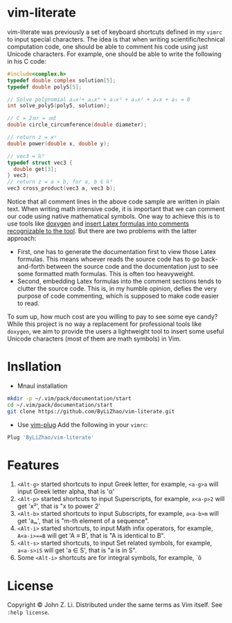 # vim-literate
vim-literate was previously a set of keyboard shortcuts defined in my `vimrc`
to input special characters.
The idea is that when writing scientific/technical computation code,
one should be able to comment his code using just Unicode characters.
For example, one should be
able to write the following in his C code:

```c
#include<complex.h>
typedef double complex solution[5];
typedef double poly5[5];

// Solve polynomial a₀x⁵+ a₁x⁴ + a₂x³ + a₃x² + a₄x + a₅ = 0
int solve_poly5(poly5, solution);

// C = 2ℼr = ℼd
double circle_circumference(double diameter);

// return z = xʸ
double power(double x, double y);

// vec3 ≔ ℝ³
typedef struct vec3 {
  double get[3];
} vec3;
// return z = a ⨯ b, for a, b ∈ ℝ³
vec3 cross_product(vec3 a, vec3 b);
```

Notice that all comment lines in the above code sample are written in plain text.
When writing math intensive code, it is important that we can comment our code using native mathematical symbols.
One way to achieve this is to use tools like [doxygen](https://www.doxygen.nl/index.html) and [insert Latex formulas into
comments recognizable to the tool](https://www.doxygen.nl/manual/formulas.html).
But there are two problems with the latter approach:
- First, one has to generate the documentation first to view those Latex formulas.
This means whoever reads the source code has to go back-and-forth between the
source code and the documentation just to see some formatted math formulas. This is often too heavyweight.
- Second, embedding Latex formulas into the comment sections tends to clutter the source code.
This is, in my humble opinion, defies the very purpose of code commenting, which is supposed to
make code easier to read.

To sum up, how much cost are you willing to pay to see some eye candy?
While this project is no way a replacement for professional tools like `doxygen`,
we aim to provide the users a lightweight tool to insert some useful
Unicode characters (most of them are  math symbols) in Vim.

# Insllation
- Mnaul installation
 ```bash
 mkdir -p ~/.vim/pack/documentation/start
 cd ~/.vim/pack/documentation/start
 git clone https://github.com/ByLiZhao/vim-literate.git
 ```
 - Use [vim-plug](https://github.com/junegunn/vim-plug)
 Add the following in your `vimrc`:

 ```bash
 Plug 'ByLiZhao/vim-literate'
 ```

 # Features
 1. `<Alt-g>` started shortcuts to input Greek letter, for example, `<a-g>a` will input Greek letter alpha, that is 'α'
 2. `<Alt-p>` started shortcuts to input Superscripts, for example, `x<a-p>2` will get 'x²', that is "x to power 2'
 3. `<Alt-b>` started shortcuts to input Subscripts, for example, `a<a-b>m` will get 'aₘ', that is "m-th element of a sequence".
 4. `<Alt-i>` started shortcuts, to input Math infix operators, for example, `A<a-i>==B` will get 'A ≡ B', that is "A is identical to B".
 5. `<Alt-s>` started shortcuts, to input Set related symbols, for example, `a<a-s>iS` will get 'a ∈ S', that is "a is in S".
 6. Some `<Alt-i>` shortcuts are for integral symbols, for example, `<a-i>ô


 # License
 Copyright © John Z. Li. Distributed under the same terms as Vim itself. See `:help license`.

